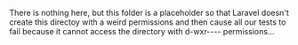 There is nothing here, but this folder is a placeholder so that Laravel doesn't create this directoy with a weird permissions and then cause all our tests to fail because it cannot access the directory with d-wxr---- permissions...